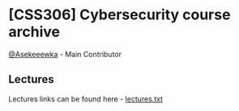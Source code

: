 # [CSS306] Cybersecurity course archive
[@Asekeeewka](https://github.com/asekeeewka) - Main Contributor


## Lectures
Lectures links can be found here - <a href="https://github.com/Asekeeewka/css306/blob/master/lectures.txt" target="_blank">lectures.txt</a>
